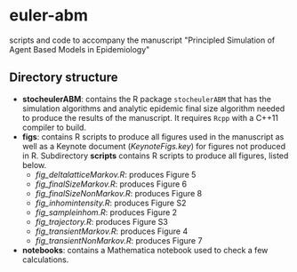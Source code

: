 # euler-abm
scripts and code to accompany the manuscript "Principled Simulation of Agent Based Models in Epidemiology"

## Directory structure
  * **stocheulerABM**: contains the R package `stocheulerABM` that has the simulation algorithms and analytic epidemic final size algorithm needed to produce the results of the manuscript. It requires `Rcpp` with a C++11 compiler to build.
  * **figs**: contains R scripts to produce all figures used in the manuscript as well as a Keynote document (*KeynoteFigs.key*) for figures not produced in R. Subdirectory **scripts** contains R scripts to produce all figures, listed below.
    * *fig_deltalatticeMarkov.R*: produces Figure 5
    * *fig_finalSizeMarkov.R*: produces Figure 6
    * *fig_finalSizeNonMarkov.R*: produces Figure 8
    * *fig_inhomintensity.R*: produces Figure S2
    * *fig_sampleinhom.R*: produces Figure 2
    * *fig_trajectory.R*: produces Figure S3
    * *fig_transientMarkov.R*: produces Figure 4
    * *fig_transientNonMarkov.R*: produces Figure 7
  * **notebooks**: contains a Mathematica notebook used to check a few calculations.
